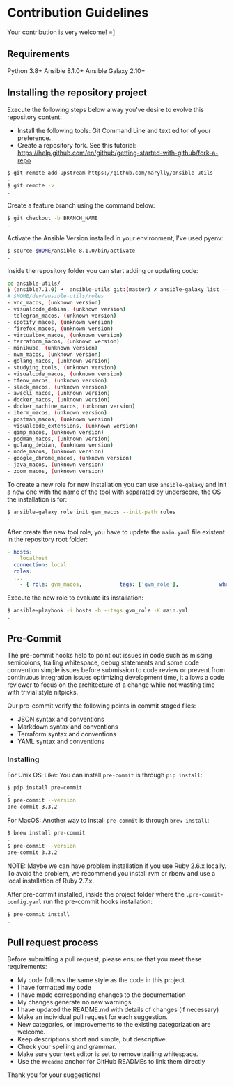# Contribution Guidelines

Your contribution is very welcome! =]

## Requirements

Python 3.8+
Ansible 8.1.0+
Ansible Galaxy 2.10+

## Installing the repository project

Execute the following steps below alway you've desire to evolve this repository content:

* Install the following tools: Git Command Line and text editor of your preference.
* Create a repository fork. See this tutorial: <https://help.github.com/en/github/getting-started-with-github/fork-a-repo>

```sh
$ git remote add upstream https://github.com/marylly/ansible-utils
.
$ git remote -v
.
```

Create a feature branch using the command below:

```sh
$ git checkout -b BRANCH_NAME
.
```

Activate the Ansible Version installed in your environment, I've used pyenv:

```sh
$ source $HOME/ansible-8.1.0/bin/activate
.
```

Inside the repository folder you can start adding or updating code:

```sh
cd ansible-utils/
$ (ansible7.1.0) ➜  ansible-utils git:(master) ✗ ansible-galaxy list --roles-path roles
# $HOME/dev/ansible-utils/roles
- vnc_macos, (unknown version)
- visualcode_debian, (unknown version)
- telegram_macos, (unknown version)
- spotify_macos, (unknown version)
- firefox_macos, (unknown version)
- virtualbox_macos, (unknown version)
- terraform_macos, (unknown version)
- minikube, (unknown version)
- nvm_macos, (unknown version)
- golang_macos, (unknown version)
- studying_tools, (unknown version)
- visualcode_macos, (unknown version)
- tfenv_macos, (unknown version)
- slack_macos, (unknown version)
- awscli_macos, (unknown version)
- docker_macos, (unknown version)
- docker_machine_macos, (unknown version)
- iterm_macos, (unknown version)
- postman_macos, (unknown version)
- visualcode_extensions, (unknown version)
- gimp_macos, (unknown version)
- podman_macos, (unknown version)
- golang_debian, (unknown version)
- node_macos, (unknown version)
- google_chrome_macos, (unknown version)
- java_macos, (unknown version)
- zoom_macos, (unknown version)
```

To create a new role for new installation you can use `ansible-galaxy` and init a new one with the name of the tool with separated by underscore, the OS the installation is for:

```sh
$ ansible-galaxy role init gvm_macos --init-path roles
.
```

After create the new tool role, you have to update the `main.yaml` file existent in the repository root folder:

```yaml
- hosts:
    localhost
  connection: local
  roles:
  ...
    - { role: gvm_macos,            tags: ['gvm_role'],             when: ansible_os_family == 'Darwin' }
```

Execute the new role to evaluate its installation:

```sh
$ ansible-playbook -i hosts -b --tags gvm_role -K main.yml
.
```

## Pre-Commit

The pre-commit hooks help to point out issues in code such as missing semicolons, trailing whitespace, debug statements and some code convention simple issues before submission to code review or prevent from continuous integration issues optimizing development time, it allows a code reviewer to focus on the architecture of a change while not wasting time with trivial style nitpicks.

Our pre-commit verify the following points in commit staged files:

* JSON syntax and conventions
* Markdown syntax and conventions
* Terraform syntax and conventions
* YAML syntax and conventions

### Installing

For Unix OS-Like:
You can install `pre-commit` is through `pip install`:

```sh
$ pip install pre-commit
.
$ pre-commit --version
pre-commit 3.3.2
```

For MacOS:
Another way to install `pre-commit` is through `brew install`:

```sh
$ brew install pre-commit
.
$ pre-commit --version
pre-commit 3.3.2
```

NOTE: Maybe we can have problem installation if you use Ruby 2.6.x locally. To avoid the problem, we recommend you install rvm or rbenv and use a local installation of Ruby 2.7.x.

After pre-commit installed, inside the project folder where the `.pre-commit-config.yaml` run the pre-commit hooks installation:

```sh
$ pre-commit install
.
```

## Pull request process

Before submitting a pull request, please ensure that you meet these requirements:

* My code follows the same style as the code in this project
* I have formatted my code
* I have made corresponding changes to the documentation
* My changes generate no new warnings
* I have updated the README.md with details of changes (if necessary)
* Make an individual pull request for each suggestion.
* New categories, or improvements to the existing categorization are welcome.
* Keep descriptions short and simple, but descriptive.
* Check your spelling and grammar.
* Make sure your text editor is set to remove trailing whitespace.
* Use the `#readme` anchor for GitHub READMEs to link them directly

Thank you for your suggestions!